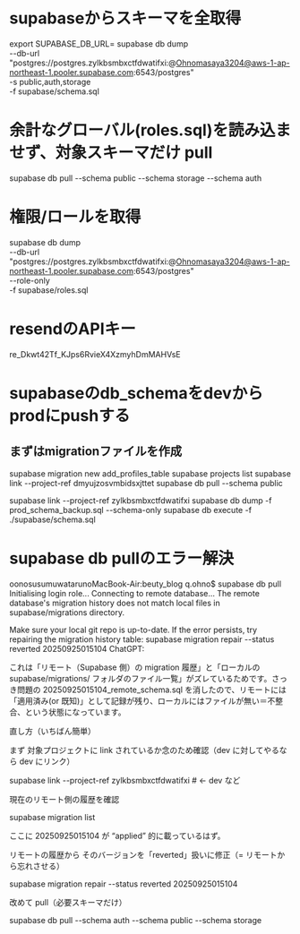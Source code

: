 # supabaseからスキーマを全取得
export SUPABASE_DB_URL=
supabase db dump \
  --db-url "postgres://postgres.zylkbsmbxctfdwatifxi:@Ohnomasaya3204@aws-1-ap-northeast-1.pooler.supabase.com:6543/postgres" \
  -s public,auth,storage \
  -f supabase/schema.sql 

# 余計なグローバル(roles.sql)を読み込ませず、対象スキーマだけ pull
supabase db pull --schema public --schema storage --schema auth

# 権限/ロールを取得
supabase db dump \
  --db-url "postgres://postgres.zylkbsmbxctfdwatifxi:@Ohnomasaya3204@aws-1-ap-northeast-1.pooler.supabase.com:6543/postgres" \
  --role-only \
  -f supabase/roles.sql 


# resendのAPIキー
re_Dkwt42Tf_KJps6RvieX4XzmyhDmMAHVsE

# supabaseのdb_schemaをdevからprodにpushする
## まずはmigrationファイルを作成　
supabase migration new add_profiles_table
supabase projects list
supabase link --project-ref dmyujzosvmbidsxjttet
supabase db pull --schema public

supabase link --project-ref zylkbsmbxctfdwatifxi
supabase db dump -f prod_schema_backup.sql --schema-only
supabase db execute -f ./supabase/schema.sql

# supabase db pullのエラー解決
oonosusumuwatarunoMacBook-Air:beuty_blog q.ohno$ supabase db pull
Initialising login role...
Connecting to remote database...
The remote database's migration history does not match local files in supabase/migrations directory.

Make sure your local git repo is up-to-date. If the error persists, try repairing the migration history table:
supabase migration repair --status reverted 20250925015104
ChatGPT:

これは「リモート（Supabase 側）の migration 履歴」と「ローカルの supabase/migrations/ フォルダのファイル一覧」がズレているためです。さっき問題の 20250925015104_remote_schema.sql を消したので、リモートには「適用済み(or 既知)」として記録が残り、ローカルにはファイルが無い＝不整合、という状態になっています。

直し方（いちばん簡単）

まず 対象プロジェクトに link されているか念のため確認（dev に対してやるなら dev にリンク）

supabase link --project-ref zylkbsmbxctfdwatifxi   # ← dev など


現在のリモート側の履歴を確認

supabase migration list


ここに 20250925015104 が “applied” 的に載っているはず。

リモートの履歴から そのバージョンを「reverted」扱いに修正（= リモートから忘れさせる）

supabase migration repair --status reverted 20250925015104


改めて pull（必要スキーマだけ）

supabase db pull --schema auth --schema public --schema storage

